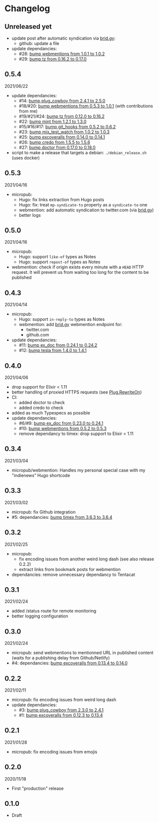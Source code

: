 # Changelog

## Unreleased yet
- update post after automatic syndication via [brid.gy](https://brid.gy/):
    - github: update a file
- update dependancies:
    - #28: [bump webmentions from 1.0.1 to 1.0.2](https://github.com/jpcaruana/last_crusader/pull/28)
    - #29: [bump tz from 0.16.2 to 0.17.0](https://github.com/jpcaruana/last_crusader/pull/29)

## 0.5.4
2021/06/22
- update dependancies:
    - #14: [bump plug_cowboy from 2.4.1 to 2.5.0](https://github.com/jpcaruana/last_crusader/pull/14)
    - #18/#20: [bump webmentions from 0.5.3 to 1.0.1](https://github.com/jpcaruana/last_crusader/pull/20) (with contributions from me)
    - #19/#21/#24: [bump tz from 0.12.0 to 0.16.2 ](https://github.com/jpcaruana/last_crusader/pull/24)
    - #22: [bump mint from 1.2.1 to 1.3.0](https://github.com/jpcaruana/last_crusader/pull/22)
    - #15/#16/#17: [bump git_hooks from 0.5.2 to 0.6.2](https://github.com/jpcaruana/last_crusader/pull/15)
    - #23: [bump mix_test_watch from 1.0.2 to 1.0.3](https://github.com/jpcaruana/last_crusader/pull/23)
    - #25: [bump excoveralls from 0.14.0 to 0.14.1](https://github.com/jpcaruana/last_crusader/pull/25)
    - #26: [bump credo from 1.5.5 to 1.5.6](https://github.com/jpcaruana/last_crusader/pull/26)
    - #27: [bump doctor from 0.17.0 to 0.18.0](https://github.com/jpcaruana/last_crusader/pull/27)
- script to make a release that targets a debian: `./debian_release.sh` (uses docker)

## 0.5.3
2021/04/16
- micropub:
    - Hugo: fix links extraction from Hugo posts
    - Hugo: fix: treat `mp-syndicate-to` property as a `syndicate-to` one
    - webmention: add automatic syndication to twitter.com (via [brid.gy](https://brid.gy/))
    - better logs

## 0.5.0
2021/04/16
- micropub:
    - Hugo: support `like-of` types as Notes
    - Hugo: support `repost-of` types as Notes
- webmention: check if origin exists every minute with a `HEAD` HTTP request. It will prevent us from waiting too long for the content to be published

## 0.4.3
2021/04/14
- micropub:
    - Hugo: support `in-reply-to` types as Notes
    - webmention: add [brid.gy](https://brid.gy/) webmention endpoint for:
        - twitter.com
        - github.com
- update dependancies:
    - #11: [bump ex_doc from 0.24.1 to 0.24.2](https://github.com/jpcaruana/last_crusader/pull/11)
    - #12: [bump tesla from 1.4.0 to 1.4.1](https://github.com/jpcaruana/last_crusader/pull/12)

## 0.4.0
2021/04/06
- drop support for Elixir < 1.11
- better handling of proxied HTTPS requests (see [Plug.RewriteOn](https://hexdocs.pm/plug/Plug.RewriteOn.html))
- CI: 
    - added doctor to check
    - added credo to check
- added as much Typespecs as possible
- update dependancies:
    - #6/#9: [bump ex_doc from 0.23.0 to 0.24.1](https://github.com/jpcaruana/last_crusader/pull/9)
    - #10: [bump webmentions from 0.5.2 to 0.5.3](https://github.com/jpcaruana/last_crusader/pull/10)
    - remove dependancy to timex: drop support to Elixir < 1.11

## 0.3.4
2021/03/04
- micropub/webmention: Handles my personal special case with my "indienews" Hugo shortcode

## 0.3.3
2021/03/02
- micropub: fix Github integration
- #5: dependancies: [bump timex from 3.6.3 to 3.6.4](https://github.com/jpcaruana/last_crusader/pull/5)

## 0.3.2
2021/02/25
- micropub: 
    - fix encoding issues from another weird long dash (see also release 0.2.2)
    - extract links from bookmark posts for webmention
- dependancies: remove unnecessary dependancy to Tentacat

## 0.3.1
2021/02/24
- added /status route for remote monitoring
- better logging configuration

## 0.3.0
2021/02/24
- micropub: send webmentions to mentionned URL in published content (waits for a publishing delay from Github/Netlify)
- #4: dependancies: [bump excoveralls from 0.13.4 to 0.14.0](https://github.com/jpcaruana/last_crusader/pull/4)

## 0.2.2
2021/02/11
- micropub: fix encoding issues from weird long dash
- update dependancies:
    - #3: [bump plug_cowboy from 2.3.0 to 2.4.1](https://github.com/jpcaruana/last_crusader/pull/3)
    - #1: [bump excoveralls from 0.12.3 to 0.13.4](https://github.com/jpcaruana/last_crusader/pull/1)

## 0.2.1
2021/01/28
- micropub: fix encoding issues from emojis

## 0.2.0
2020/11/18
- First "production" release

## 0.1.0
- Draft 
